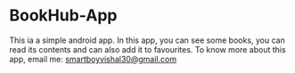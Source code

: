 # BookHub-App
This ia a simple android app. In this app, you can see some books, you can read its contents and can also add it to favourites.
To know more about this app, email me: smartboyvishal30@gmail.com

